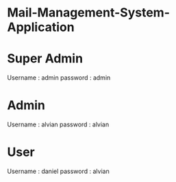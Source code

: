 # Mail-Management-System-Application

# Super Admin
Username : admin
password : admin

# Admin
Username : alvian
password : alvian

# User
Username : daniel
password : alvian
